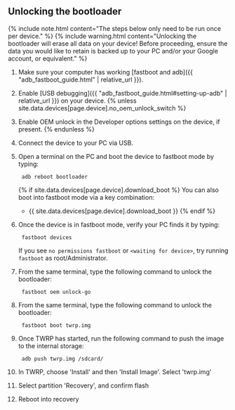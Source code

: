 ## Unlocking the bootloader

{% include note.html content="The steps below only need to be run once per device." %}
{% include warning.html content="Unlocking the bootloader will erase all data on your device!
Before proceeding, ensure the data you would like to retain is backed up to your PC and/or your Google account, or equivalent." %}

1. Make sure your computer has working [fastboot and adb]({{ "adb_fastboot_guide.html" | relative_url }}).
2. Enable [USB debugging]({{ "adb_fastboot_guide.html#setting-up-adb" | relative_url }}) on your device.
{% unless site.data.devices[page.device].no_oem_unlock_switch %}
3. Enable OEM unlock in the Developer options settings on the device, if present.
{% endunless %}
4. Connect the device to your PC via USB.
5. Open a terminal on the PC and boot the device to fastboot mode by typing:

        adb reboot bootloader

    {% if site.data.devices[page.device].download_boot %}
    You can also boot into fastboot mode via a key combination:

    * {{ site.data.devices[page.device].download_boot }}
    {% endif %}
6. Once the device is in fastboot mode, verify your PC finds it by typing:

        fastboot devices

   If you see `no permissions fastboot` or `<waiting for device>`, try running `fastboot` as root/Administrator.
7. From the same terminal, type the following command to unlock the bootloader:

        fastboot oem unlock-go
8. From the same terminal, type the following command to unlock the bootloader:

        fastboot boot twrp.img
9. Once TWRP has started, run the following command to push the image to the internal storage:

        adb push twrp.img /sdcard/
10. In TWRP, choose 'Install' and then 'Install Image'. Select 'twrp.img'
11. Select partition 'Recovery', and confirm flash
12. Reboot into recovery
